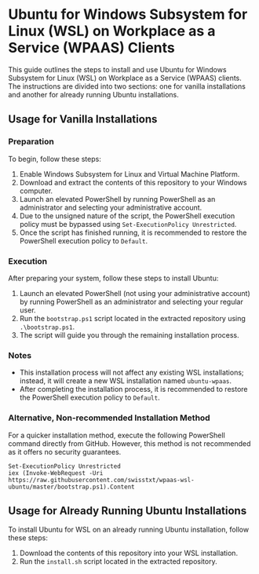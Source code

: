 # Ubuntu for Windows Subsystem for Linux (WSL) on Workplace as a Service (WPAAS) Clients

This guide outlines the steps to install and use Ubuntu for Windows Subsystem for Linux (WSL) on Workplace as a Service (WPAAS) clients. The instructions are divided into two sections: one for vanilla installations and another for already running Ubuntu installations.

## Usage for Vanilla Installations

### Preparation

To begin, follow these steps:

1. Enable Windows Subsystem for Linux and Virtual Machine Platform.
2. Download and extract the contents of this repository to your Windows computer.
3. Launch an elevated PowerShell by running PowerShell as an administrator and selecting your administrative account.
4. Due to the unsigned nature of the script, the PowerShell execution policy must be bypassed using `Set-ExecutionPolicy Unrestricted`.
5. Once the script has finished running, it is recommended to restore the PowerShell execution policy to `Default`.

### Execution

After preparing your system, follow these steps to install Ubuntu:

1. Launch an elevated PowerShell (not using your administrative account) by running PowerShell as an administrator and selecting your regular user.
2. Run the `bootstrap.ps1` script located in the extracted repository using `.\bootstrap.ps1`.
3. The script will guide you through the remaining installation process.

### Notes

- This installation process will not affect any existing WSL installations; instead, it will create a new WSL installation named `ubuntu-wpaas`.
- After completing the installation process, it is recommended to restore the PowerShell execution policy to `Default`.

### Alternative, Non-recommended Installation Method

For a quicker installation method, execute the following PowerShell command directly from GitHub. However, this method is not recommended as it offers no security guarantees.

```
Set-ExecutionPolicy Unrestricted
iex (Invoke-WebRequest -Uri  https://raw.githubusercontent.com/swisstxt/wpaas-wsl-ubuntu/master/bootstrap.ps1).Content
```


## Usage for Already Running Ubuntu Installations

To install Ubuntu for WSL on an already running Ubuntu installation, follow these steps:

1. Download the contents of this repository into your WSL installation.
2. Run the `install.sh` script located in the extracted repository.
